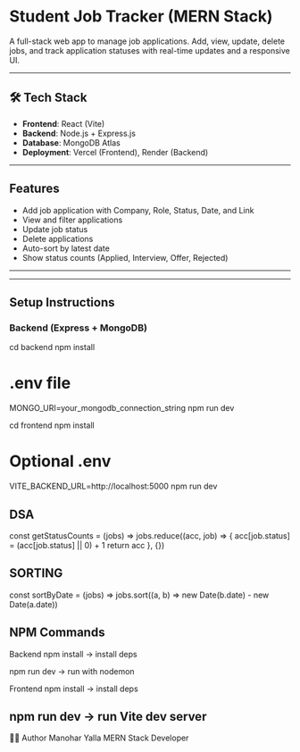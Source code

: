 #  Student Job Tracker (MERN Stack)

A full-stack web app to manage job applications. Add, view, update, delete jobs, and track application statuses with real-time updates and a responsive UI.

---

## 🛠 Tech Stack
- **Frontend**: React (Vite)
- **Backend**: Node.js + Express.js
- **Database**: MongoDB Atlas
- **Deployment**: Vercel (Frontend), Render (Backend)

---

##  Features
- Add job application with Company, Role, Status, Date, and Link
- View and filter applications
- Update job status
- Delete applications
- Auto-sort by latest date
- Show status counts (Applied, Interview, Offer, Rejected)

---

---

##  Setup Instructions

###  Backend (Express + MongoDB)

cd backend
npm install
# .env file
MONGO_URI=your_mongodb_connection_string
npm run dev

cd frontend
npm install
# Optional .env
VITE_BACKEND_URL=http://localhost:5000
npm run dev
## DSA ##
const getStatusCounts = (jobs) =>
  jobs.reduce((acc, job) => {
    acc[job.status] = (acc[job.status] || 0) + 1
    return acc
  }, {})
## SORTING ##
const sortByDate = (jobs) =>
  jobs.sort((a, b) => new Date(b.date) - new Date(a.date))

 ## NPM Commands ##
Backend
npm install → install deps

npm run dev → run with nodemon

Frontend
npm install → install deps

npm run dev → run Vite dev server
---





👨‍💻 Author
Manohar Yalla
MERN Stack Developer